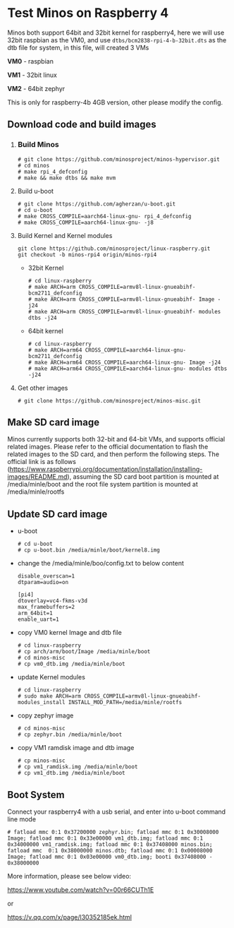 # Test Minos on Raspberry 4

Minos both support 64bit and 32bit kernel for raspberry4, here we will use 32bit raspbian as the VM0, and use `dtbs/bcm2838-rpi-4-b-32bit.dts`  as the dtb file for system, in this file, will created 3 VMs

**VM0** - raspbian

**VM1** - 32bit linux

**VM2** - 64bit zephyr

This is only for raspberry-4b 4GB version, other please modify the config.

## Download code and build images

1. ### Build Minos

   ```
   # git clone https://github.com/minosproject/minos-hypervisor.git
   # cd minos
   # make rpi_4_defconfig
   # make && make dtbs && make mvm
   ```

2. Build u-boot

   ```
   # git clone https://github.com/agherzan/u-boot.git
   # cd u-boot
   # make CROSS_COMPILE=aarch64-linux-gnu- rpi_4_defconfig
   # make CROSS_COMPILE=aarch64-linux-gnu- -j8
   ```

3. Build Kernel and Kernel modules

   ```
   git clone https://github.com/minosproject/linux-raspberry.git
   git checkout -b minos-rpi4 origin/minos-rpi4
   ```

   - 32bit Kernel

     ```
     # cd linux-raspberry
     # make ARCH=arm CROSS_COMPILE=armv8l-linux-gnueabihf- bcm2711_defconfig
     # make ARCH=arm CROSS_COMPILE=armv8l-linux-gnueabihf- Image -j24
     # make ARCH=arm CROSS_COMPILE=armv8l-linux-gnueabihf- modules dtbs -j24
     ```

   - 64bit kernel

     ```
     # cd linux-raspberry
     # make ARCH=arm64 CROSS_COMPILE=aarch64-linux-gnu- bcm2711_defconfig
     # make ARCH=arm64 CROSS_COMPILE=aarch64-linux-gnu- Image -j24
     # make ARCH=arm64 CROSS_COMPILE=aarch64-linux-gnu- modules dtbs -j24
     ```

4. Get other images

   ```
   # git clone https://github.com/minosproject/minos-misc.git
   ```

## Make SD card image

Minos currently supports both 32-bit and 64-bit VMs, and supports official related images. Please refer to the official documentation to flash the related images to the SD card, and then perform the following steps. The official link is as follows (https://www.raspberrypi.org/documentation/installation/installing-images/README.md), assuming the SD card boot partition is mounted at /media/minle/boot and the root file system partition is mounted at /media/minle/rootfs

## Update SD card image

- u-boot

  ```
  # cd u-boot
  # cp u-boot.bin /media/minle/boot/kernel8.img
  ```

- change the /media/minle/boo/config.txt to below content

  ```
  disable_overscan=1
  dtparam=audio=on
  
  [pi4]
  dtoverlay=vc4-fkms-v3d
  max_framebuffers=2
  arm_64bit=1
  enable_uart=1
  ```

- copy VM0 kernel Image and dtb file

  ```
  # cd linux-raspberry
  # cp arch/arm/boot/Image /media/minle/boot
  # cd minos-misc
  # cp vm0_dtb.img /media/minle/boot
  ```

- update Kernel modules

  ```
  # cd linux-raspberry
  # sudo make ARCH=arm CROSS_COMPILE=armv8l-linux-gnueabihf- modules_install INSTALL_MOD_PATH=/media/minle/rootfs
  ```

- copy zephyr image

  ```
  # cd minos-misc
  # cp zephyr.bin /media/minle/boot
  ```

- copy VM1 ramdisk image and dtb image

  ```
  # cp minos-misc
  # cp vm1_ramdisk.img /media/minle/boot
  # cp vm1_dtb.img /media/minle/boot
  ```

## Boot System

Connect your raspberry4 with a usb serial, and enter into u-boot command line mode

```
# fatload mmc 0:1 0x37200000 zephyr.bin; fatload mmc 0:1 0x30008000 Image; fatload mmc 0:1 0x33e00000 vm1_dtb.img; fatload mmc 0:1 0x34000000 vm1_ramdisk.img; fatload mmc 0:1 0x37408000 minos.bin; fatload mmc  0:1 0x38000000 minos.dtb; fatload mmc 0:1 0x00008000 Image; fatload mmc 0:1 0x03e00000 vm0_dtb.img; booti 0x37408000 - 0x38000000
```

 More information, please see below video:

https://www.youtube.com/watch?v=00r66CUTh1E

or

https://v.qq.com/x/page/l30352185ek.html
